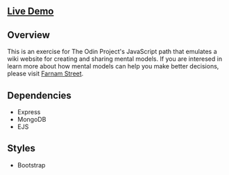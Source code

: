 ## [Live Demo](https://calm-brushlands-83436.onrender.com/)

## Overview
This is an exercise for The Odin Project's JavaScript path that emulates a wiki website for creating and sharing mental models.
If you are interesed in learn more about how mental models can help you make better decisions, please visit [Farnam Street](https://fs.blog/).

## Dependencies
  - Express
  - MongoDB
  - EJS

## Styles
  - Bootstrap
